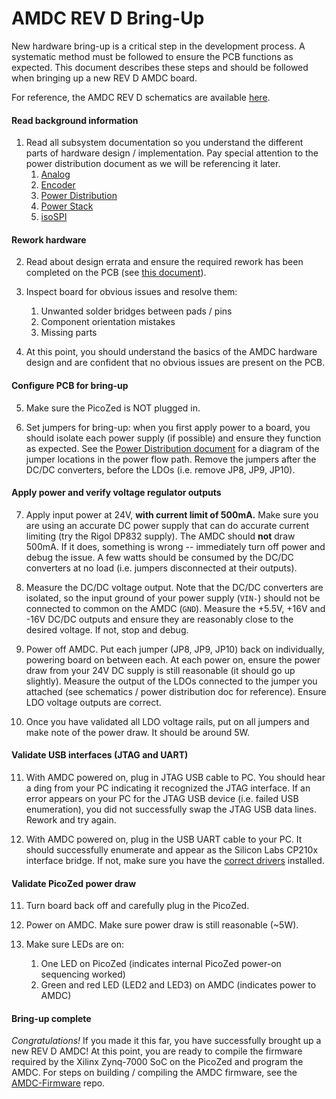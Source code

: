 # AMDC REV D Bring-Up

New hardware bring-up is a critical step in the development process. A systematic method must be followed to ensure the PCB functions as expected. This document describes these steps and should be followed when bringing up a new REV D AMDC board.

For reference, the AMDC REV D schematics are available [here](https://github.com/Severson-Group/AMDC-Hardware/raw/develop/REV20200129D/AMDC_v4_sch.pdf).

#### Read background information

1. Read all subsystem documentation so you understand the different parts of hardware design / implementation. Pay special attention to the power distribution document as we will be referencing it later.
    1. [Analog](Analog.md)
    2. [Encoder](Encoder.md)
    3. [Power Distribution](PowerDistribution.md)
    4. [Power Stack](PowerStack.md)
    5. [isoSPI](isoSPI.md)

#### Rework hardware

2. Read about design errata and ensure the required rework has been completed on the PCB (see [this document](RevD-Errata.md)).

3. Inspect board for obvious issues and resolve them:
    1. Unwanted solder bridges between pads / pins
    2. Component orientation mistakes
    3. Missing parts

4. At this point, you should understand the basics of the AMDC hardware design and are confident that no obvious issues are present on the PCB.

#### Configure PCB for bring-up

5. Make sure the PicoZed is NOT plugged in.

6. Set jumpers for bring-up: when you first apply power to a board, you should isolate each power supply (if possible) and ensure they function as expected. See the [Power Distribution document](PowerDistribution.md) for a diagram of the jumper locations in the power flow path. Remove the jumpers after the DC/DC converters, before the LDOs (i.e. remove JP8, JP9, JP10).

#### Apply power and verify voltage regulator outputs

7. Apply input power at 24V, **with current limit of 500mA.** Make sure you are using an accurate DC power supply that can do accurate current limiting (try the Rigol DP832 supply). The AMDC should **not** draw 500mA. If it does, something is wrong -- immediately turn off power and debug the issue. A few watts should be consumed by the DC/DC converters at no load (i.e. jumpers disconnected at their outputs).

8. Measure the DC/DC voltage output. Note that the DC/DC converters are isolated, so the input ground of your power supply (`VIN-`) should not be connected to common on the AMDC (`GND`). Measure the +5.5V, +16V and -16V DC/DC outputs and ensure they are reasonably close to the desired voltage. If not, stop and debug.

9. Power off AMDC. Put each jumper (JP8, JP9, JP10) back on individually, powering board on between each. At each power on, ensure the power draw from your 24V DC supply is still reasonable (it should go up slightly). Measure the output of the LDOs connected to the jumper you attached (see schematics / power distribution doc for reference). Ensure LDO voltage outputs are correct.

10. Once you have validated all LDO voltage rails, put on all jumpers and make note of the power draw. It should be around 5W.

#### Validate USB interfaces (JTAG and UART)

11. With AMDC powered on, plug in JTAG USB cable to PC. You should hear a ding from your PC indicating it recognized the JTAG interface. If an error appears on your PC for the JTAG USB device (i.e. failed USB enumeration), you did not successfully swap the JTAG USB data lines. Rework and try again.

12. With AMDC powered on, plug in the USB UART cable to your PC. It should successfully enumerate and appear as the Silicon Labs CP210x interface bridge. If not, make sure you have the [correct drivers](https://www.silabs.com/products/development-tools/software/usb-to-uart-bridge-vcp-drivers) installed.

#### Validate PicoZed power draw

11. Turn board back off and carefully plug in the PicoZed.

12. Power on AMDC. Make sure power draw is still reasonable (~5W).

13. Make sure LEDs are on:
    1. One LED on PicoZed (indicates internal PicoZed power-on sequencing worked)
    2. Green and red LED (LED2 and LED3) on AMDC (indicates power to AMDC)

#### Bring-up complete

*Congratulations!* If you made it this far, you have successfully brought up a new REV D AMDC! At this point, you are ready to compile the firmware required by the Xilinx Zynq-7000 SoC on the PicoZed and program the AMDC. For steps on building / compiling the AMDC firmware, see the [AMDC-Firmware](https://github.com/Severson-Group/AMDC-Firmware) repo.
